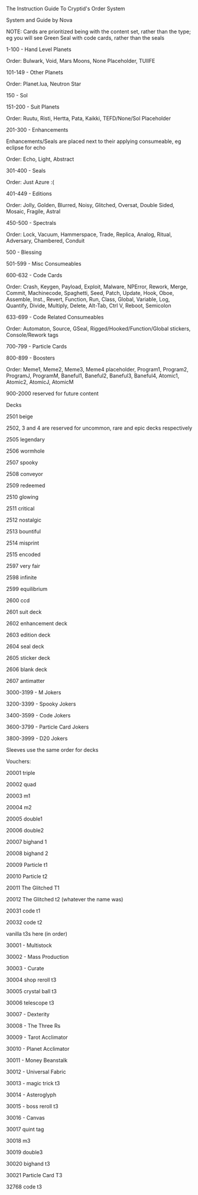 The Instruction Guide To Cryptid's Order System

System and Guide by Nova

NOTE: Cards are prioritized being with the content set, rather than the type; eg you will see Green Seal with code cards, rather than the seals



1-100 - Hand Level Planets

Order: Bulwark, Void, Mars Moons, None Placeholder, TUIIFE


101-149 - Other Planets

Order: Planet.lua, Neutron Star


150 - Sol

151-200 - Suit Planets

Order: Ruutu, Risti, Hertta, Pata, Kaikki, TEFD/None/Sol Placeholder


201-300 - Enhancements

Enhancements/Seals are placed next to their applying consumeable, eg eclipse for echo

Order: Echo, Light, Abstract


301-400 - Seals

Order: Just Azure :(


401-449 - Editions

Order: Jolly, Golden, Blurred, Noisy, Glitched, Oversat, Double Sided, Mosaic, Fragile, Astral

450-500 - Spectrals

Order: Lock, Vacuum, Hammerspace, Trade, Replica, Analog, Ritual, Adversary, Chambered, Conduit

500 - Blessing

501-599 - Misc Consumeables

600-632 - Code Cards

Order: Crash, Keygen, Payload, Exploit, Malware, NPError, Rework, Merge, Commit, Machinecode, Spaghetti, Seed, Patch, Update, Hook, Oboe, Assemble, Inst., Revert, Function, Run, Class, Global, Variable, Log, Quantify, Divide, Multiply, Delete, Alt-Tab, Ctrl V, Reboot, Semicolon

633-699 - Code Related Consumeables

Order: Automaton, Source, GSeal, Rigged/Hooked/Function/Global stickers, Console/Rework tags

700-799 - Particle Cards

800-899 - Boosters

Order: Meme1, Meme2, Meme3, Meme4 placeholder, Program1, Program2, ProgramJ, ProgramM, Baneful1, Baneful2, Baneful3, Baneful4, Atomic1, Atomic2, AtomicJ, AtomicM

900-2000 reserved for future content


Decks

2501 beige

2502, 3 and 4 are reserved for uncommon, rare and epic decks respectively

2505 legendary

2506 wormhole

2507 spooky

2508 conveyor

2509 redeemed

2510 glowing

2511 critical

2512 nostalgic

2513 bountiful

2514 misprint

2515 encoded

2597 very fair

2598 infinite

2599 equilibrium

2600 ccd

2601 suit deck

2602 enhancement deck

2603 edition deck

2604 seal deck

2605 sticker deck

2606 blank deck

2607 antimatter

3000-3199 - M Jokers

3200-3399 - Spooky Jokers

3400-3599 - Code Jokers

3600-3799 - Particle Card Jokers

3800-3999 - D20 Jokers

Sleeves use the same order for decks

Vouchers:

20001 triple

20002 quad

20003 m1

20004 m2

20005 double1

20006 double2

20007 bighand 1

20008 bighand 2

20009 Particle t1

20010 Particle t2

20011 The Glitched T1

20012 The Glitched t2 (whatever the name was)

20031 code t1 

20032 code t2

vanilla t3s here (in order)

30001 - Multistock

30002 - Mass Production

30003 - Curate

30004 shop reroll t3

30005 crystal ball t3

30006 telescope t3

30007 - Dexterity

30008 - The Three Rs

30009 - Tarot Acclimator

30010 - Planet Acclimator

30011 - Money Beanstalk

30012 - Universal Fabric

30013 - magic trick t3

30014 - Asteroglyph

30015 - boss reroll t3

30016 - Canvas

30017 quint tag

30018 m3

30019 double3

30020 bighand t3

30021 Particle Card T3

32768 code t3

